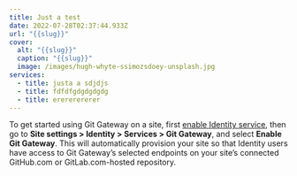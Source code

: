```yaml
---
title: Just a test
date: 2022-07-28T02:37:44.933Z
url: "{{slug}}"
cover:
  alt: "{{slug}}"
  caption: "{{slug}}"
  image: /images/hugh-whyte-ssimozsdoey-unsplash.jpg
services:
  - title: justa a sdjdjs
  - title: fdfdfgdgdgdgdg
  - title: erererererer
---
```

To get started using Git Gateway on a site, first [enable Identity service](https://docs.netlify.com/visitor-access/identity/#enable-identity-in-the-ui), then go to **Site settings > Identity > Services > Git Gateway**, and select **Enable Git Gateway**. This will automatically provision your site so that Identity users have access to Git Gateway’s selected endpoints on your site’s connected GitHub.com or GitLab.com-hosted repository.